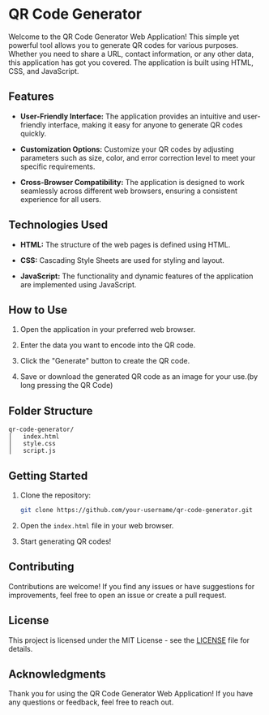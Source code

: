 # QR Code Generator
Welcome to the QR Code Generator Web Application! This simple yet powerful tool allows you to generate QR codes for various purposes. Whether you need to share a URL, contact information, or any other data, this application has got you covered. The application is built using HTML, CSS, and JavaScript.

## Features

- **User-Friendly Interface:** The application provides an intuitive and user-friendly interface, making it easy for anyone to generate QR codes quickly.

- **Customization Options:** Customize your QR codes by adjusting parameters such as size, color, and error correction level to meet your specific requirements.

- **Cross-Browser Compatibility:** The application is designed to work seamlessly across different web browsers, ensuring a consistent experience for all users.

## Technologies Used

- **HTML:** The structure of the web pages is defined using HTML.

- **CSS:** Cascading Style Sheets are used for styling and layout.

- **JavaScript:** The functionality and dynamic features of the application are implemented using JavaScript.

## How to Use

1. Open the application in your preferred web browser.

2. Enter the data you want to encode into the QR code.

3. Click the "Generate" button to create the QR code.

4. Save or download the generated QR code as an image for your use.(by long pressing the QR Code)

## Folder Structure

```plaintext
qr-code-generator/
│   index.html
│   style.css
│   script.js
```

## Getting Started

1. Clone the repository:

   ```bash
   git clone https://github.com/your-username/qr-code-generator.git

2. Open the `index.html` file in your web browser.

3. Start generating QR codes!

## Contributing
Contributions are welcome! If you find any issues or have suggestions for improvements, feel free to open an issue or create a pull request.

## License
This project is licensed under the MIT License - see the [LICENSE](LICENSE) file for details.

## Acknowledgments
Thank you for using the QR Code Generator Web Application! If you have any questions or feedback, feel free to reach out.
